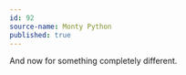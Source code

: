```yaml
---
id: 92
source-name: Monty Python
published: true
---
```


<p>And now for something completely different.</p>


